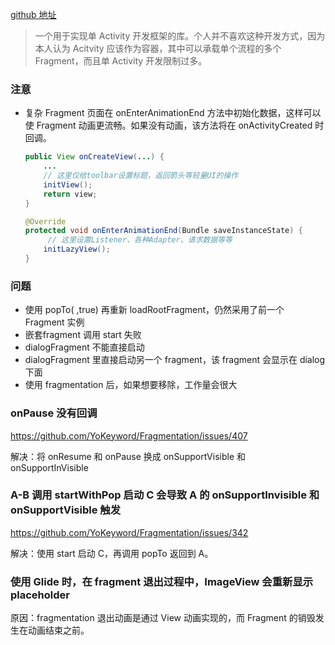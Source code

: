 [github 地址](https://github.com/YoKeyword/Fragmentation)

> 一个用于实现单 Activity 开发框架的库。个人并不喜欢这种开发方式，因为本人认为 Acitvity 应该作为容器，其中可以承载单个流程的多个 Fragment，而且单 Activity 开发限制过多。

### 注意

- 复杂 Fragment 页面在 onEnterAnimationEnd 方法中初始化数据，这样可以使 Fragment 动画更流畅。如果没有动画，该方法将在 onActivityCreated 时回调。

  ```java
  public View onCreateView(...) {
      ...
      // 这里仅给toolbar设置标题，返回箭头等轻量UI的操作
      initView();
      return view;
  }
  
  @Override
  protected void onEnterAnimationEnd(Bundle saveInstanceState) {
       // 这里设置Listener、各种Adapter、请求数据等等
      initLazyView();
  }
  ```






### 问题

- 使用 popTo( ,true) 再重新 loadRootFragment，仍然采用了前一个 Fragment 实例
- 嵌套fragment 调用 start 失败
- dialogFragment 不能直接启动
- dialogFragment 里直接启动另一个 fragment，该 fragment 会显示在 dialog 下面
- 使用 fragmentation 后，如果想要移除，工作量会很大

### onPause 没有回调

https://github.com/YoKeyword/Fragmentation/issues/407

解决：将 onResume 和 onPause 换成 onSupportVisible 和 onSupportInVisible



###  A-B 调用 startWithPop 启动 C 会导致 A 的 onSupportInvisible 和 onSupportVisible 触发

https://github.com/YoKeyword/Fragmentation/issues/342

解决：使用 start 启动 C，再调用 popTo 返回到 A。



### 使用 Glide 时，在 fragment 退出过程中，ImageView 会重新显示 placeholder

原因：fragmentation 退出动画是通过 View 动画实现的，而 Fragment 的销毁发生在动画结束之前。


